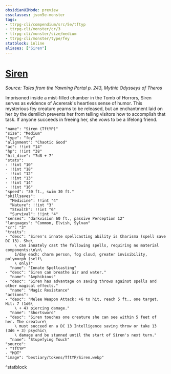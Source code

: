 ```yaml
---
obsidianUIMode: preview
cssclasses: json5e-monster
tags:
- ttrpg-cli/compendium/src/5e/tftyp
- ttrpg-cli/monster/cr/3
- ttrpg-cli/monster/size/medium
- ttrpg-cli/monster/type/fey
statblock: inline
aliases: ["Siren"]
---
```

# [Siren](3-Compendium\CLI\bestiary\npc/siren-tftyp.md)
*Source: Tales from the Yawning Portal p. 243, Mythic Odysseys of Theros*  

Imprisoned inside a mist-filled chamber in the Tomb of Horrors, Siren serves as evidence of Acererak's heartless sense of humor. This mysterious fey creature yearns to be released, but an enchantment laid on her by the demilich prevents her from telling visitors how to accomplish that task. If anyone succeeds in freeing her, she vows to be a lifelong friend.

```statblock
"name": "Siren (TftYP)"
"size": "Medium"
"type": "fey"
"alignment": "Chaotic Good"
"ac": !!int "14"
"hp": !!int "38"
"hit_dice": "7d8 + 7"
"stats":
- !!int "10"
- !!int "18"
- !!int "12"
- !!int "13"
- !!int "14"
- !!int "16"
"speed": "30 ft., swim 30 ft."
"skillsaves":
  "Medicine": !!int "4"
  "Nature": !!int "3"
  "Stealth": !!int "6"
  "Survival": !!int "4"
"senses": "darkvision 60 ft., passive Perception 12"
"languages": "Common, Elvish, Sylvan"
"cr": "3"
"traits":
- "desc": "Siren's innate spellcasting ability is Charisma (spell save DC 13). She\
    \ can innately cast the following spells, requiring no material components:\n\n\
    1/day each: charm person, fog cloud, greater invisibility, polymorph (self\
    \ only)"
  "name": "Innate Spellcasting"
- "desc": "Siren can breathe air and water."
  "name": "Amphibious"
- "desc": "Siren has advantage on saving throws against spells and other magical effects."
  "name": "Magic Resistance"
"actions":
- "desc": "Melee Weapon Attack: +6 to hit, reach 5 ft., one target. Hit: 7 (1d6\
    \ + 4) piercing damage."
  "name": "Shortsword"
- "desc": "Siren touches one creature she can see within 5 feet of her. The creature\
    \ must succeed on a DC 13 Intelligence saving throw or take 13 (3d6 + 3) psychic\
    \ damage and be stunned until the start of Siren's next turn."
  "name": "Stupefying Touch"
"source":
- "TftYP"
- "MOT"
"image": "bestiary/tokens/TftYP/Siren.webp"
```
^statblock